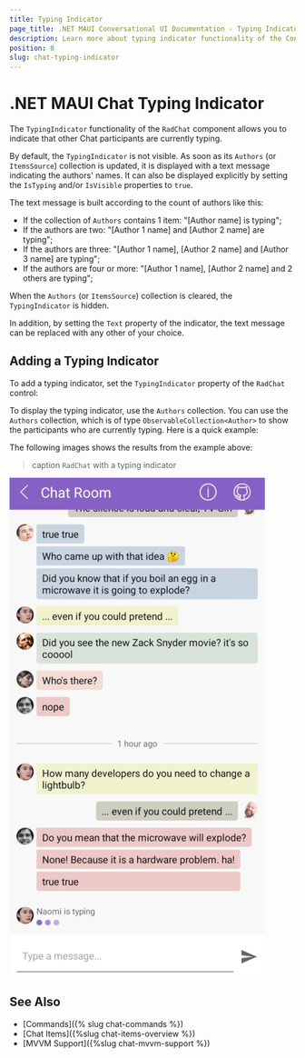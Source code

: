 ```yaml
---
title: Typing Indicator
page_title: .NET MAUI Conversational UI Documentation - Typing Indicator
description: Learn more about typing indicator functionality of the Conversational UI
position: 8
slug: chat-typing-indicator
---
```


# .NET MAUI Chat Typing Indicator

The `TypingIndicator` functionality of the `RadChat` component allows you to indicate that other Chat participants are currently typing.

By default, the `TypingIndicator` is not visible. As soon as its `Authors` (or `ItemsSource`) collection is updated, it is displayed with a text message indicating the authors' names. It can also be displayed explicitly by setting the `IsTyping` and/or `IsVisible` properties to `true`.

The text message is built according to the count of authors like this:

* If the collection of `Authors` contains 1 item: "[Author name] is typing";
* If the authors are two: "[Author 1 name] and [Author 2 name] are typing";
* If the authors are three: "[Author 1 name], [Author 2 name] and [Author 3 name] are typing";
* If the authors are four or more: "[Author 1 name], [Author 2 name] and 2 others are typing";

When the `Authors` (or `ItemsSource`) collection is cleared, the `TypingIndicator` is hidden.

In addition, by setting the `Text` property of the indicator, the text message can be replaced with any other of your choice.

## Adding a Typing Indicator

To add a typing indicator, set the `TypingIndicator` property of the `RadChat` control:

<snippet id='chat-typingindicator-xaml' />
	
To display the typing indicator, use the `Authors` collection. You can use the `Authors` collection, which is of type `ObservableCollection<Author>` to show the participants who are currently typing. Here is a quick example:

<snippet id='chat-typingindicator-authors-code' />

The following images shows the results from the example above:

>caption `RadChat` with a typing indicator

![.NET MAUI Chat with typing indicator](images/chat-typing-indicator.png)

## See Also

- [Commands]({% slug chat-commands %})
- [Chat Items]({%slug chat-items-overview %})
- [MVVM Support]({%slug chat-mvvm-support %})
